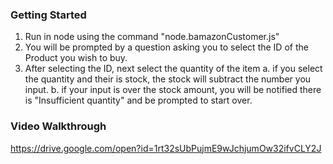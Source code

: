 ### Getting Started

1. Run in node using the command "node.bamazonCustomer.js"
2. You will be prompted by a question asking you to select the ID of the Product you wish to buy.
3. After selecting the ID, next select the quantity of the item
    a. if you select the quantity and their is stock, the stock will subtract the number you input.
    b. if your input is over the stock amount, you will be notified there is "Insufficient quantity" and be prompted to start over.
    
### Video Walkthrough

https://drive.google.com/open?id=1rt32sUbPujmE9wJchjumOw32ifvCLY2J


